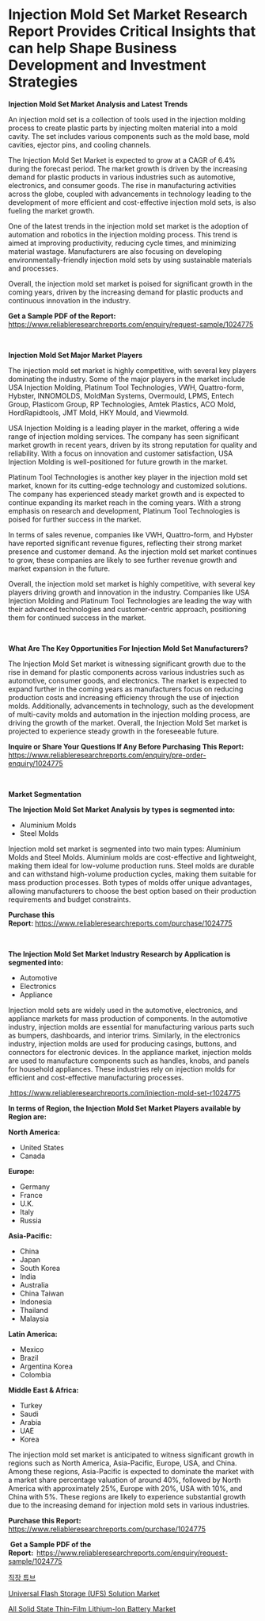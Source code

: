 <p><h1>Injection Mold Set Market Research Report Provides Critical Insights that can help Shape Business Development and Investment Strategies</h1></p><p><strong>Injection Mold Set Market Analysis and Latest Trends</strong></p>
<p><p>An injection mold set is a collection of tools used in the injection molding process to create plastic parts by injecting molten material into a mold cavity. The set includes various components such as the mold base, mold cavities, ejector pins, and cooling channels.</p><p>The Injection Mold Set Market is expected to grow at a CAGR of 6.4% during the forecast period. The market growth is driven by the increasing demand for plastic products in various industries such as automotive, electronics, and consumer goods. The rise in manufacturing activities across the globe, coupled with advancements in technology leading to the development of more efficient and cost-effective injection mold sets, is also fueling the market growth.</p><p>One of the latest trends in the injection mold set market is the adoption of automation and robotics in the injection molding process. This trend is aimed at improving productivity, reducing cycle times, and minimizing material wastage. Manufacturers are also focusing on developing environmentally-friendly injection mold sets by using sustainable materials and processes.</p><p>Overall, the injection mold set market is poised for significant growth in the coming years, driven by the increasing demand for plastic products and continuous innovation in the industry.</p></p>
<p><strong>Get a Sample PDF of the Report:&nbsp;</strong> <a href="https://www.reliableresearchreports.com/enquiry/request-sample/1024775">https://www.reliableresearchreports.com/enquiry/request-sample/1024775</a></p>
<p>&nbsp;</p>
<p><strong>Injection Mold Set Major Market Players</strong></p>
<p><p>The injection mold set market is highly competitive, with several key players dominating the industry. Some of the major players in the market include USA Injection Molding, Platinum Tool Technologies, VWH, Quattro-form, Hybster, INNOMOLDS, MoldMan Systems, Overmould, LPMS, Entech Group, Plasticom Group, RP Technologies, Amtek Plastics, ACO Mold, HordRapidtools, JMT Mold, HKY Mould, and Viewmold.</p><p>USA Injection Molding is a leading player in the market, offering a wide range of injection molding services. The company has seen significant market growth in recent years, driven by its strong reputation for quality and reliability. With a focus on innovation and customer satisfaction, USA Injection Molding is well-positioned for future growth in the market.</p><p>Platinum Tool Technologies is another key player in the injection mold set market, known for its cutting-edge technology and customized solutions. The company has experienced steady market growth and is expected to continue expanding its market reach in the coming years. With a strong emphasis on research and development, Platinum Tool Technologies is poised for further success in the market.</p><p>In terms of sales revenue, companies like VWH, Quattro-form, and Hybster have reported significant revenue figures, reflecting their strong market presence and customer demand. As the injection mold set market continues to grow, these companies are likely to see further revenue growth and market expansion in the future.</p><p>Overall, the injection mold set market is highly competitive, with several key players driving growth and innovation in the industry. Companies like USA Injection Molding and Platinum Tool Technologies are leading the way with their advanced technologies and customer-centric approach, positioning them for continued success in the market.</p></p>
<p>&nbsp;</p>
<p><strong>What Are The Key Opportunities For Injection Mold Set Manufacturers?</strong></p>
<p><p>The Injection Mold Set market is witnessing significant growth due to the rise in demand for plastic components across various industries such as automotive, consumer goods, and electronics. The market is expected to expand further in the coming years as manufacturers focus on reducing production costs and increasing efficiency through the use of injection molds. Additionally, advancements in technology, such as the development of multi-cavity molds and automation in the injection molding process, are driving the growth of the market. Overall, the Injection Mold Set market is projected to experience steady growth in the foreseeable future.</p></p>
<p><strong>Inquire or Share Your Questions If Any Before Purchasing This Report:</strong> <a href="https://www.reliableresearchreports.com/enquiry/pre-order-enquiry/1024775">https://www.reliableresearchreports.com/enquiry/pre-order-enquiry/1024775</a></p>
<p>&nbsp;</p>
<p><strong>Market Segmentation</strong></p>
<p><strong>The Injection Mold Set Market Analysis by types is segmented into:</strong></p>
<p><ul><li>Aluminium Molds</li><li>Steel Molds</li></ul></p>
<p><p>Injection mold set market is segmented into two main types: Aluminium Molds and Steel Molds. Aluminium molds are cost-effective and lightweight, making them ideal for low-volume production runs. Steel molds are durable and can withstand high-volume production cycles, making them suitable for mass production processes. Both types of molds offer unique advantages, allowing manufacturers to choose the best option based on their production requirements and budget constraints.</p></p>
<p><strong>Purchase this Report:&nbsp;</strong><a href="https://www.reliableresearchreports.com/purchase/1024775">https://www.reliableresearchreports.com/purchase/1024775</a></p>
<p>&nbsp;</p>
<p><strong>The Injection Mold Set Market Industry Research by Application is segmented into:</strong></p>
<p><ul><li>Automotive</li><li>Electronics</li><li>Appliance</li></ul></p>
<p><p>Injection mold sets are widely used in the automotive, electronics, and appliance markets for mass production of components. In the automotive industry, injection molds are essential for manufacturing various parts such as bumpers, dashboards, and interior trims. Similarly, in the electronics industry, injection molds are used for producing casings, buttons, and connectors for electronic devices. In the appliance market, injection molds are used to manufacture components such as handles, knobs, and panels for household appliances. These industries rely on injection molds for efficient and cost-effective manufacturing processes.</p></p>
<p><a href="https://www.reliableresearchreports.com/injection-mold-set-r1024775">&nbsp;https://www.reliableresearchreports.com/injection-mold-set-r1024775</a></p>
<p><strong>In terms of Region, the Injection Mold Set Market Players available by Region are:</strong></p>
<p>
    <p> <strong> North America: </strong>
        <ul>
            <li>United States</li>
            <li>Canada</li>
        </ul>
        </p> 
    <p> <strong> Europe: </strong>
        <ul>
            <li>Germany</li>
            <li>France</li>
            <li>U.K.</li>
            <li>Italy</li>
            <li>Russia</li>
        </ul>
        </p> 
    <p> <strong> Asia-Pacific: </strong>
        <ul>
            <li>China</li>
            <li>Japan</li>
            <li>South Korea</li>
            <li>India</li>
            <li>Australia</li>
            <li>China Taiwan</li>
            <li>Indonesia</li>
            <li>Thailand</li>
            <li>Malaysia</li>
        </ul>
        </p> 
    <p> <strong> Latin America: </strong>
        <ul>
            <li>Mexico</li>
            <li>Brazil</li>
            <li>Argentina Korea</li>
            <li>Colombia</li>
        </ul>
        </p> 
    <p> <strong> Middle East & Africa: </strong>
        <ul>
            <li>Turkey</li>
            <li>Saudi</li>
            <li>Arabia</li>
            <li>UAE</li>
            <li>Korea</li>
        </ul>
    </p>
    </p>
<p><p>The injection mold set market is anticipated to witness significant growth in regions such as North America, Asia-Pacific, Europe, USA, and China. Among these regions, Asia-Pacific is expected to dominate the market with a market share percentage valuation of around 40%, followed by North America with approximately 25%, Europe with 20%, USA with 10%, and China with 5%. These regions are likely to experience substantial growth due to the increasing demand for injection mold sets in various industries.</p></p>
<p><strong>Purchase this Report: </strong><a href="https://www.reliableresearchreports.com/purchase/1024775">https://www.reliableresearchreports.com/purchase/1024775</a></p>
<p>&nbsp;<strong>Get a Sample PDF of the Report:&nbsp;&nbsp;</strong><a href="https://www.reliableresearchreports.com/enquiry/request-sample/1024775">https://www.reliableresearchreports.com/enquiry/request-sample/1024775</a></p>
<p><strong></strong></p>
<p><p><a href="https://medium.com/@jordanilliamson678678_12326/%EC%A7%81%EC%9E%A5%EA%B4%80-%EC%A0%90%EB%A7%89%EA%B4%80-%EC%8B%9C%EC%9E%A5-%EB%8F%99%ED%96%A5-%EC%8B%9C%EC%9E%A5-%EB%8F%99%ED%96%A5-%EC%84%B1%EC%9E%A5-2024%EB%85%84%EB%B6%80%ED%84%B0-2031%EB%85%84%EA%B9%8C%EC%A7%80-%EC%98%88%EC%B8%A1-6ac0f92b9671">직장 튜브</a></p><p><a href="https://www.linkedin.com/pulse/decoding-universal-flash-storage-ufs-solution-market-metrics-16llf">Universal Flash Storage (UFS) Solution Market</a></p><p><a href="https://www.linkedin.com/pulse/all-solid-state-thin-film-lithium-ion-battery-market-report-reveals-mb3df">All Solid State Thin-Film Lithium-Ion Battery Market</a></p></p>